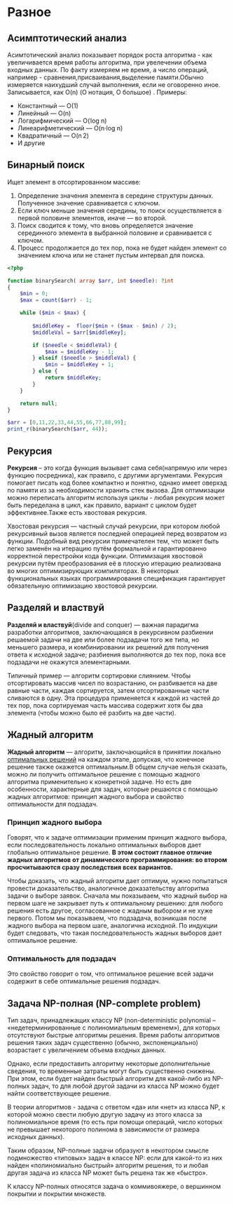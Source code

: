 # Разное

## Асимптотический анализ

Асимтотический анализ показывает порядок роста алгоритма - как увеличивается время работы алгоритма, при увелечении объема входных данных. По факту измеряем не время, а число операций, например - сравнения,присваивания,выделение памяти.Обычно измеряется наихудший случай выполнения, если не оговоренно иное. Записывается, как O(n) (О нотация, О большое) . Примеры:

- Константный — O(1)
- Линейный — O(n)
- Логарифмический — O( log n)
- Линеарифметический — O(n·log n)
- Квадратичный — O(n 2)
- И другие

## Бинарный поиск

Ищет элемент в отсортированном массиве:

1. Определение значения элемента в середине структуры данных. Полученное значение сравнивается с ключом.
2. Если ключ меньше значения середины, то поиск осуществляется в первой половине элементов, иначе — во второй.
3. Поиск сводится к тому, что вновь определяется значение серединного элемента в выбранной половине и сравнивается с ключом.
4. Процесс продолжается до тех пор, пока не будет найден элемент со значением ключа или не станет пустым интервал для поиска.

```php
<?php

function binarySearch( array $arr, int $needle): ?int
{
    $min = 0;
    $max = count($arr) - 1;

    while ($min < $max) {
        
        $middleKey =  floor($min + ($max - $min) / 2);
        $middleVal = $arr[$middleKey];

        if ($needle < $middleVal) {
            $max = $middleKey - 1;
        } elseif ($needle > $middleVal) {
            $min = $middleKey + 1;
        } else {
            return $middleKey;
        }
    }

    return null;
}

$arr = [0,11,22,33,44,55,66,77,88,99];
print_r(binarySearch($arr, 44));
```

## Рекурсия

**Рекурсия** – это когда функция вызывает сама себя(напрямую или через функцию посредника), как правило, с другими аргументами. Рекурсия помогает писать код более компактно и понятно, однако имеет оверхэд по памяти из за необходимости хранить стек вызова. Для оптимизации можно переписать алгоритм используя циклы - любая рекурсия может быть переделана в цикл, как правило, вариант с циклом будет эффективнее.Также есть хвостовая рекурсия.

Хвостовая рекурсия — частный случай рекурсии, при котором любой рекурсивный вызов является последней операцией перед возвратом из функции. Подобный вид рекурсии примечателен тем, что может быть легко заменён на итерацию путём формальной и гарантированно корректной перестройки кода функции. Оптимизация хвостовой рекурсии путём преобразования её в плоскую итерацию реализована во многих оптимизирующих компиляторах. В некоторых функциональных языках программирования спецификация гарантирует обязательную оптимизацию хвостовой рекурсии.

## Разделяй и властвуй

**Разделяй и властвуй**(divide and conquer)  — важная парадигма разработки алгоритмов, заключающаяся в рекурсивном разбиении решаемой задачи на две или более подзадачи того же типа, но меньшего размера, и комбинировании их решений для получения ответа к исходной задаче; разбиения выполняются до тех пор, пока все подзадачи не окажутся элементарными.

Типичный пример — алгоритм сортировки слиянием. Чтобы отсортировать массив чисел по возрастанию, он разбивается на две равные части, каждая сортируется, затем отсортированные части сливаются в одну. Эта процедура применяется к каждой из частей до тех пор, пока сортируемая часть массива содержит хотя бы два элемента (чтобы можно было её разбить на две части). 

## Жадный алгоритм

**Жадный алгоритм** — алгоритм, заключающийся в принятии локально [оптимальных решений](https://ru.wikipedia.org/wiki/%D0%9E%D0%BF%D1%82%D0%B8%D0%BC%D0%B0%D0%BB%D1%8C%D0%BD%D0%BE%D0%B5_%D1%80%D0%B5%D1%88%D0%B5%D0%BD%D0%B8%D0%B5) на каждом этапе, допуская, что конечное решение также окажется оптимальным.В общем случае нельзя сказать, можно ли получить оптимальное решение с помощью жадного алгоритма применительно к конкретной задаче. Но есть две особенности, характерные для задач, которые решаются с помощью жадных алгоритмов: принцип жадного выбора и свойство оптимальности для подзадач.

### Принцип жадного выбора

Говорят, что к задаче оптимизации применим принцип жадного выбора, если последовательность локально оптимальных выборов дает глобально оптимальное решение. **В этом состоит главное отличие жадных алгоритмов от динамического программирования: во втором просчитываются сразу последствия всех вариантов.**

Чтобы доказать, что жадный алгоритм дает оптимум, нужно попытаться провести доказательство, аналогичное доказательству алгоритма задачи о выборе заявок. Сначала мы показываем, что жадный выбор на первом шаге не закрывает путь к оптимальному решению: для любого решения есть другое, согласованное с жадным выбором и не хуже первого. Потом мы показываем, что подзадача, возникшая после жадного выбора на первом шаге, аналогична исходной. По индукции будет следовать, что такая последовательность жадных выборов дает оптимальное решение.

### Оптимальность для подзадач

Это свойство говорит о том, что оптимальное решение всей задачи содержит в себе оптимальные решения подзадач.

## Задача NP-полная (NP-complete problem)

Тип задач, принадлежащих классу NP (non-deterministic polynomial – «недетерминированные с полиномиальным временем»), для которых отсутствуют быстрые алгоритмы решения. Время работы алгоритмов решения таких задач существенно (обычно, экспоненциально) возрастает с увеличением объема входных данных.

Однако, если предоставить алгоритму некоторые дополнительные сведения, то временные затраты могут быть существенно снижены. При этом, если будет найден быстрый алгоритм для какой-либо из NP-полных задач, то для любой другой задачи из класса NP можно будет найти соответствующее решение.

В теории алгоритмов - задача с ответом «да» или «нет» из класса NP, к которой можно свести любую другую задачу из этого класса за полиномиальное время (то есть при помощи операций, число которых не превышает некоторого полинома в зависимости от размера исходных данных).

Таким образом, NP-полные задачи образуют в некотором смысле подмножество «типовых» задач в классе NP: если для какой-то из них найден «полиномиально быстрый» алгоритм решения, то и любая другая задача из класса NP может быть решена так же «быстро».

К классу NP-полных относятся задача о коммивояжере, о вершинном покрытии и покрытии множеств.